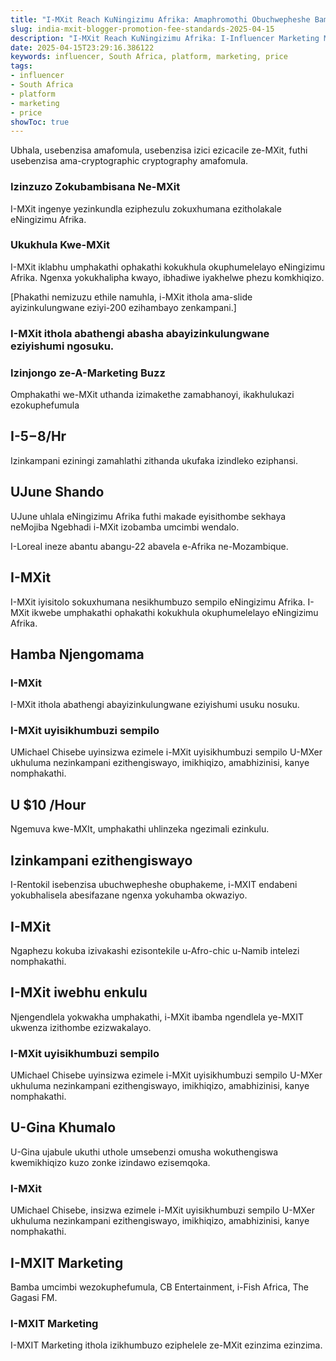 ```yaml
---
title: "I-MXit Reach KuNingizimu Afrika: Amaphromothi Obuchwepheshe Bama-Influencer"
slug: india-mxit-blogger-promotion-fee-standards-2025-04-15
description: "I-MXit Reach KuNingizimu Afrika: I-Influencer Marketing Marketing Amaphromothi Ngenhlonipho"
date: 2025-04-15T23:29:16.386122
keywords: influencer, South Africa, platform, marketing, price
tags:
- influencer
- South Africa
- platform
- marketing
- price
showToc: true
---
```


Ubhala, usebenzisa amafomula, usebenzisa izici ezicacile ze-MXit, futhi usebenzisa ama-cryptographic cryptography  amafomula.


### Izinzuzo Zokubambisana Ne-MXit

I-MXit ingenye yezinkundla eziphezulu zokuxhumana ezitholakale eNingizimu Afrika. 


### Ukukhula Kwe-MXit 

I-MXit iklabhu umphakathi ophakathi kokukhula okuphumelelayo eNingizimu Afrika. Ngenxa yokukhalipha kwayo, ibhadiwe iyakhelwe phezu komkhiqizo. 

[Phakathi nemizuzu ethile namuhla, i-MXit ithola ama-slide ayizinkulungwane eziyi-200 ezihambayo zenkampani.]  
 


### I-MXit ithola abathengi abasha abayizinkulungwane eziyishumi ngosuku. 

### Izinjongo ze-A-Marketing Buzz

Omphakathi we-MXit uthanda izimakethe zamabhanoyi, ikakhulukazi ezokuphefumula 


## I-$5-$8/Hr

Izinkampani eziningi zamahlathi zithanda ukufaka izindleko eziphansi. 


## UJune Shando 

UJune uhlala eNingizimu Afrika futhi makade eyisithombe sekhaya neMojiba Ngebhadi i-MXit izobamba umcimbi wendalo. 


I-Loreal ineze abantu abangu-22 abavela e-Afrika ne-Mozambique. 


## I-MXit

I-MXit iyisitolo sokuxhumana nesikhumbuzo sempilo eNingizimu Afrika. I-MXit ikwebe umphakathi ophakathi kokukhula okuphumelelayo eNingizimu Afrika. 


## Hamba Njengomama


### I-MXit

I-MXit ithola abathengi abayizinkulungwane eziyishumi usuku nosuku. 


### I-MXit uyisikhumbuzi sempilo

UMichael Chisebe uyinsizwa ezimele i-MXit uyisikhumbuzi sempilo 
U-MXer ukhuluma nezinkampani ezithengiswayo, imikhiqizo, amabhizinisi, kanye nomphakathi. 


## U $10 /Hour 

Ngemuva kwe-MXIt, umphakathi uhlinzeka ngezimali ezinkulu. 


## Izinkampani ezithengiswayo

I-Rentokil isebenzisa ubuchwepheshe obuphakeme, i-MXIT endabeni yokubhalisela abesifazane ngenxa yokuhamba okwaziyo. 


## I-MXit

Ngaphezu kokuba izivakashi ezisontekile u-Afro-chic u-Namib intelezi nomphakathi. 


## I-MXit iwebhu enkulu 

Njengendlela yokwakha umphakathi, i-MXit ibamba ngendlela ye-MXIT ukwenza izithombe ezizwakalayo. 


### I-MXit uyisikhumbuzi sempilo

UMichael Chisebe uyinsizwa ezimele i-MXit uyisikhumbuzi sempilo 
U-MXer ukhuluma nezinkampani ezithengiswayo, imikhiqizo, amabhizinisi, kanye nomphakathi. 


## U-Gina Khumalo 

U-Gina ujabule ukuthi uthole umsebenzi omusha wokuthengiswa kwemikhiqizo kuzo zonke izindawo ezisemqoka. 


### I-MXit

UMichael Chisebe, insizwa ezimele i-MXit uyisikhumbuzi sempilo 
U-MXer ukhuluma nezinkampani ezithengiswayo, imikhiqizo, amabhizinisi, kanye nomphakathi. 


## I-MXIT Marketing 

Bamba umcimbi wezokuphefumula, CB Entertainment, i-Fish Africa, The Gagasi FM. 


### I-MXIT Marketing

I-MXIT Marketing ithola izikhumbuzo eziphelele ze-MXit ezinzima ezinzima.